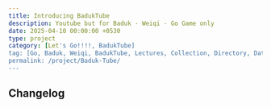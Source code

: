 ```yaml
---
title: Introducing BadukTube
description: Youtube but for Baduk - Weiqi - Go Game only
date: 2025-04-10 00:00:00 +0530
type: project
category: [Let's Go!!!!, BadukTube]
tag: [Go, Baduk, Weiqi, BadukTube, Lectures, Collection, Directory, Database, Resources]
permalink: /project/Baduk-Tube/
---
```


## Changelog